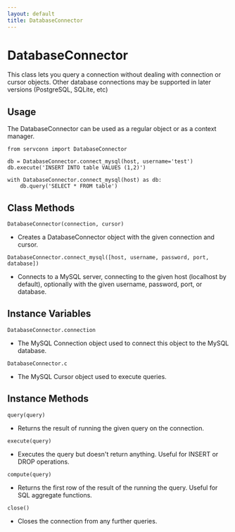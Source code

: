 ```yaml
---
layout: default
title: DatabaseConnector
---
```


DatabaseConnector
=================

This class lets you query a connection without dealing with connection or cursor objects. Other database connections may be supported in later versions (PostgreSQL, SQLite, etc)

Usage
-----

The DatabaseConnector can be used as a regular object or as a context manager.

    from servconn import DatabaseConnector

    db = DatabaseConnector.connect_mysql(host, username='test')
    db.execute('INSERT INTO table VALUES (1,2)')
    
    with DatabaseConnector.connect_mysql(host) as db:
        db.query('SELECT * FROM table')

Class Methods
-------------

`DatabaseConnector(connection, cursor)`

- Creates a DatabaseConnector object with the given connection and cursor.

`DatabaseConnector.connect_mysql([host, username, password, port, database])`

- Connects to a MySQL server, connecting to the given host (localhost by default), optionally with the given username, password, port, or database.

Instance Variables
------------------

`DatabaseConnector.connection`

- The MySQL Connection object used to connect this object to the MySQL database.

`DatabaseConnector.c`

- The MySQL Cursor object used to execute queries.

Instance Methods
----------------

`query(query)`

- Returns the result of running the given query on the connection.

`execute(query)`

- Executes the query but doesn't return anything. Useful for INSERT or DROP operations.

`compute(query)`

- Returns the first row of the result of the running the query. Useful for SQL aggregate functions.

`close()`

- Closes the connection from any further queries.